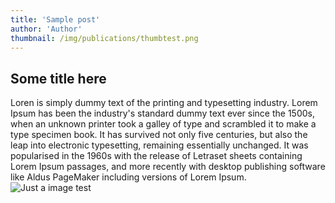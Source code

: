 ```yaml
---
title: 'Sample post'
author: 'Author'
thumbnail: /img/publications/thumbtest.png
---
```


## Some title here

Loren is simply dummy text of the printing and typesetting industry. Lorem Ipsum has been the industry's standard dummy text ever since the 1500s, when an unknown printer took a galley of type and scrambled it to make a type specimen book. It has survived not only five centuries, but also the leap into electronic typesetting, remaining essentially unchanged. It was popularised in the 1960s with the release of Letraset sheets containing Lorem Ipsum passages, and more recently with desktop publishing software like Aldus PageMaker including versions of Lorem Ipsum.
![Just a image test](/img/thumbtest.png 'Just a image test here')
